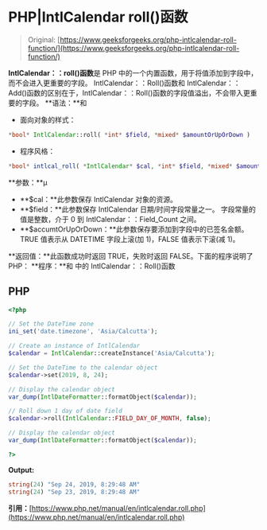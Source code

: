 # PHP|IntlCalendar roll()函数

> Original: [https://www.geeksforgeeks.org/php-intlcalendar-roll-function/](https://www.geeksforgeeks.org/php-intlcalendar-roll-function/)

**IntlCalendar：：roll()函数**是 PHP 中的一个内置函数，用于将值添加到字段中，而不会进入更重要的字段。 IntlCalendar：：Roll()函数和 IntlCalendar：：Add()函数的区别在于，IntlCalendar：：Roll()函数的字段值溢出，不会带入更重要的字段。
**语法：**和

*   面向对象的样式：

```php
*bool* IntlCalendar::roll( *int* $field, *mixed* $amountOrUpOrDown )
```

*   程序风格：

```php
*bool* intlcal_roll( *IntlCalendar* $cal, *int* $field, *mixed* $amountOrUpOrDown )
```

**参数：**μ

*   **$cal：**此参数保存 IntlCalendar 对象的资源。
*   **$field：**此参数保存 IntlCalendar 日期/时间字段常量之一。 字段常量的值是整数，介于 0 到 IntlCalendar：：Field_Count 之间。
*   **$accumtOrUpOrDown：**此参数保存要添加到字段中的已签名金额。 TRUE 值表示从 DATETIME 字段上滚(加 1)，FALSE 值表示下滚(减 1)。

**返回值：**此函数成功时返回 TRUE，失败时返回 FALSE。下面的程序说明了 PHP：
**程序：**和
中的 IntlCalendar：：Roll()函数

## PHP

```php
<?php

// Set the DateTime zone
ini_set('date.timezone', 'Asia/Calcutta');

// Create an instance of IntlCalendar
$calendar = IntlCalendar::createInstance('Asia/Calcutta');

// Set the DateTime to the calendar object
$calendar->set(2019, 8, 24);

// Display the calendar object
var_dump(IntlDateFormatter::formatObject($calendar));

// Roll down 1 day of date field
$calendar->roll(IntlCalendar::FIELD_DAY_OF_MONTH, false);

// Display the calendar object
var_dump(IntlDateFormatter::formatObject($calendar));

?>
```

**Output:** 

```php
string(24) "Sep 24, 2019, 8:29:48 AM"
string(24) "Sep 23, 2019, 8:29:48 AM"
```

**引用：**[https://www.php.net/manual/en/intlcalendar.roll.php](https://www.php.net/manual/en/intlcalendar.roll.php)